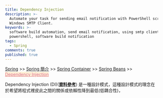```yaml
---
title: Dependency Injection
description: >-
  Automate your task for sending email notification with PowerShell script and
  Windows SMTP Client.
keywords: >-
  software build automation, send email notification, using smtp client in
  powershell, software build notification
tags:
  - Spring
comments: true
published: true
---
```

<a href="/spring/">Spring</a> >>
<a href="/spring/spring_page1/">Spring 簡介</a> >>
<a href="/spring/spring_page2/">Spring Container</a> >> <a href="/spring/spring_page3/">Spring Beans</a> >> <a href="/spring/spring_page4/" style="color:palevioletred;background-color:papayawhip;">Dependency Injection</a>
<div class="divider"></div>

Dependency Injection (DI)(**<a href="https://stackoverflow.com/questions/130794/what-is-dependency-injection?noredirect=1&lq=1" target="_blank">資料參考</a>**) 是一種設計模式，這種設計模式的理念在於希望將程式裡皮此之間的關係或依賴性降到最低(低耦合性)，